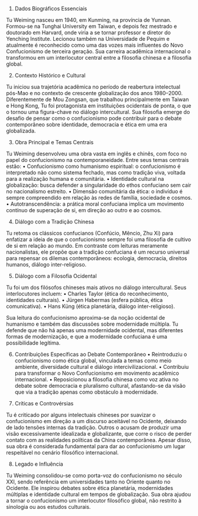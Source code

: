 

1. Dados Biográficos Essenciais

Tu Weiming nasceu em 1940, em Kunming, na província de Yunnan. Formou-se na Tunghai University em Taiwan, e depois fez mestrado e doutorado em Harvard, onde viria a se tornar professor e diretor do Yenching Institute. Lecionou também na Universidade de Pequim e atualmente é reconhecido como uma das vozes mais influentes do Novo Confucionismo de terceira geração. Sua carreira acadêmica internacional o transformou em um interlocutor central entre a filosofia chinesa e a filosofia global.

2. Contexto Histórico e Cultural

Tu iniciou sua trajetória acadêmica no período de reabertura intelectual pós-Mao e no contexto de crescente globalização dos anos 1980–2000. Diferentemente de Mou Zongsan, que trabalhou principalmente em Taiwan e Hong Kong, Tu foi protagonista em instituições ocidentais de ponta, o que o tornou uma figura-chave no diálogo intercultural. Sua filosofia emerge do desafio de pensar como o confucionismo pode contribuir para o debate contemporâneo sobre identidade, democracia e ética em uma era globalizada.

3. Obra Principal e Temas Centrais

Tu Weiming desenvolveu uma obra vasta em inglês e chinês, com foco no papel do confucionismo na contemporaneidade. Entre seus temas centrais estão:
	•	Confucionismo como humanismo espiritual: o confucionismo é interpretado não como sistema fechado, mas como tradição viva, voltada para a realização humana e comunitária.
	•	Identidade cultural na globalização: busca defender a singularidade do ethos confuciano sem cair no nacionalismo estreito.
	•	Dimensão comunitária da ética: o indivíduo é sempre compreendido em relação às redes de família, sociedade e cosmos.
	•	Autotranscendência: a prática moral confuciana implica um movimento contínuo de superação de si, em direção ao outro e ao cosmos.

4. Diálogo com a Tradição Chinesa

Tu retoma os clássicos confucianos (Confúcio, Mêncio, Zhu Xi) para enfatizar a ideia de que o confucionismo sempre foi uma filosofia de cultivo de si em relação ao mundo. Em contraste com leituras meramente nacionalistas, ele propõe que a tradição confuciana é um recurso universal para repensar os dilemas contemporâneos: ecologia, democracia, direitos humanos, diálogo inter-religioso.

5. Diálogo com a Filosofia Ocidental

Tu foi um dos filósofos chineses mais ativos no diálogo intercultural. Seus interlocutores incluem:
	•	Charles Taylor (ética do reconhecimento, identidades culturais).
	•	Jürgen Habermas (esfera pública, ética comunicativa).
	•	Hans Küng (ética planetária, diálogo inter-religioso).

Sua leitura do confucionismo aproxima-se da noção ocidental de humanismo e também das discussões sobre modernidade múltipla. Tu defende que não há apenas uma modernidade ocidental, mas diferentes formas de modernização, e que a modernidade confuciana é uma possibilidade legítima.

6. Contribuições Específicas ao Debate Contemporâneo
	•	Reintroduziu o confucionismo como ética global, vinculada a temas como meio ambiente, diversidade cultural e diálogo intercivilizacional.
	•	Contribuiu para transformar o Novo Confucionismo em movimento acadêmico internacional.
	•	Reposicionou a filosofia chinesa como voz ativa no debate sobre democracia e pluralismo cultural, afastando-se da visão que via a tradição apenas como obstáculo à modernidade.

7. Críticas e Controvérsias

Tu é criticado por alguns intelectuais chineses por suavizar o confucionismo em direção a um discurso aceitável no Ocidente, deixando de lado tensões internas da tradição. Outros o acusam de produzir uma visão excessivamente idealizada e globalizante, que corre o risco de perder contato com as realidades políticas da China contemporânea. Apesar disso, sua obra é considerada fundamental para dar ao confucionismo um lugar respeitável no cenário filosófico internacional.

8. Legado e Influência

Tu Weiming consolidou-se como porta-voz do confucionismo no século XXI, sendo referência em universidades tanto no Oriente quanto no Ocidente. Ele inspirou debates sobre ética planetária, modernidades múltiplas e identidade cultural em tempos de globalização. Sua obra ajudou a tornar o confucionismo um interlocutor filosófico global, não restrito à sinologia ou aos estudos culturais.